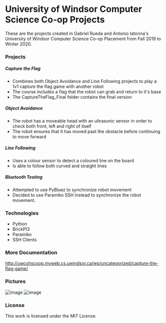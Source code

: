 # University of Windsor Computer Science Co-op Projects
These are the projects created in Gabriel Rueda and Antonio Iatonna's University of Windsor Computer Science Co-op Placement from Fall 2019 to Winter 2020. 

### Projects
##### Capture the Flag
- Combines both Object Avoidance and Line Following projects to play a 1v1 capture the flag game with another robot
- The course includes a flag that the robot can grab and return to it's base
- The CaptureTheFlag_Final folder contains the final version

##### Object Avoidance
- The robot has a moveable head with an ultrasonic sensor in order to check both front, left and right of itself
- The robot ensures that it has moved past the obstacle before continuing to move forward

##### Line Following
- Uses a colour sensor to detect a coloured line on the board
- Is able to follow both curved and straight lines

##### Bluetooth Testing
- Attempted to use PyBluez to synchronize robot movement
- Decided to use Paramiko SSH instead to synchronize the robot movement.

### Technologies
- Python
- BrickPI3
- Paramiko
- SSH Clients

### More Documentation
http://uwcshscoop.myweb.cs.uwindsor.ca/wp/uncategorized/capture-the-flag-game/

### Pictures
![image](https://user-images.githubusercontent.com/35504507/194338473-25d5ed73-6388-4c2e-86b0-e5d5c184491b.png)
![image](https://user-images.githubusercontent.com/35504507/194338429-116f02f5-402f-4c05-a08a-e773420a3ffd.png)

### License

This work is licensed under the MIT License.
